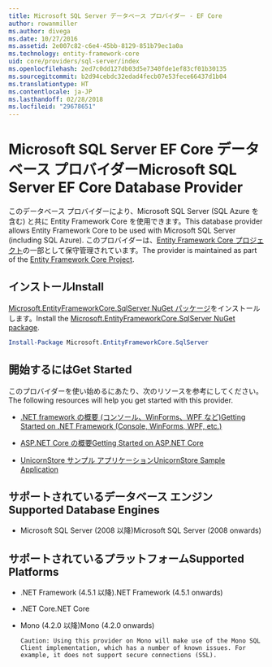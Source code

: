 ```yaml
---
title: Microsoft SQL Server データベース プロバイダー - EF Core
author: rowanmiller
ms.author: divega
ms.date: 10/27/2016
ms.assetid: 2e007c82-c6e4-45bb-8129-851b79ec1a0a
ms.technology: entity-framework-core
uid: core/providers/sql-server/index
ms.openlocfilehash: 2ed7c0dd127db03d5e7340fde1ef83cf01b30135
ms.sourcegitcommit: b2d94cebdc32edad4fecb07e53fece66437d1b04
ms.translationtype: HT
ms.contentlocale: ja-JP
ms.lasthandoff: 02/28/2018
ms.locfileid: "29678651"
---
```

# <a name="microsoft-sql-server-ef-core-database-provider"></a><span data-ttu-id="df58b-102">Microsoft SQL Server EF Core データベース プロバイダー</span><span class="sxs-lookup"><span data-stu-id="df58b-102">Microsoft SQL Server EF Core Database Provider</span></span>

<span data-ttu-id="df58b-103">このデータベース プロバイダーにより、Microsoft SQL Server (SQL Azure を含む) と共に Entity Framework Core を使用できます。</span><span class="sxs-lookup"><span data-stu-id="df58b-103">This database provider allows Entity Framework Core to be used with Microsoft SQL Server (including SQL Azure).</span></span> <span data-ttu-id="df58b-104">このプロバイダーは、[Entity Framework Core プロジェクト](https://github.com/aspnet/EntityFrameworkCore)の一部として保守管理されています。</span><span class="sxs-lookup"><span data-stu-id="df58b-104">The provider is maintained as part of the [Entity Framework Core Project](https://github.com/aspnet/EntityFrameworkCore).</span></span>

## <a name="install"></a><span data-ttu-id="df58b-105">インストール</span><span class="sxs-lookup"><span data-stu-id="df58b-105">Install</span></span>

<span data-ttu-id="df58b-106">[Microsoft.EntityFrameworkCore.SqlServer NuGet パッケージ](https://www.nuget.org/packages/Microsoft.EntityFrameworkCore.SqlServer/)をインストールします。</span><span class="sxs-lookup"><span data-stu-id="df58b-106">Install the [Microsoft.EntityFrameworkCore.SqlServer NuGet package](https://www.nuget.org/packages/Microsoft.EntityFrameworkCore.SqlServer/).</span></span>

``` powershell
Install-Package Microsoft.EntityFrameworkCore.SqlServer
```

## <a name="get-started"></a><span data-ttu-id="df58b-107">開始するには</span><span class="sxs-lookup"><span data-stu-id="df58b-107">Get Started</span></span>

<span data-ttu-id="df58b-108">このプロバイダーを使い始めるにあたり、次のリソースを参考にしてください。</span><span class="sxs-lookup"><span data-stu-id="df58b-108">The following resources will help you get started with this provider.</span></span>
* [<span data-ttu-id="df58b-109">.NET framework の概要 (コンソール、WinForms、WPF など)</span><span class="sxs-lookup"><span data-stu-id="df58b-109">Getting Started on .NET Framework (Console, WinForms, WPF, etc.)</span></span>](../../get-started/full-dotnet/index.md)

* [<span data-ttu-id="df58b-110">ASP.NET Core の概要</span><span class="sxs-lookup"><span data-stu-id="df58b-110">Getting Started on ASP.NET Core</span></span>](../../get-started/aspnetcore/index.md)

* [<span data-ttu-id="df58b-111">UnicornStore サンプル アプリケーション</span><span class="sxs-lookup"><span data-stu-id="df58b-111">UnicornStore Sample Application</span></span>](https://github.com/rowanmiller/UnicornStore/tree/master/UnicornStore)

## <a name="supported-database-engines"></a><span data-ttu-id="df58b-112">サポートされているデータベース エンジン</span><span class="sxs-lookup"><span data-stu-id="df58b-112">Supported Database Engines</span></span>

* <span data-ttu-id="df58b-113">Microsoft SQL Server (2008 以降)</span><span class="sxs-lookup"><span data-stu-id="df58b-113">Microsoft SQL Server (2008 onwards)</span></span>

## <a name="supported-platforms"></a><span data-ttu-id="df58b-114">サポートされているプラットフォーム</span><span class="sxs-lookup"><span data-stu-id="df58b-114">Supported Platforms</span></span>

* <span data-ttu-id="df58b-115">.NET Framework (4.5.1 以降)</span><span class="sxs-lookup"><span data-stu-id="df58b-115">.NET Framework (4.5.1 onwards)</span></span>

* <span data-ttu-id="df58b-116">.NET Core</span><span class="sxs-lookup"><span data-stu-id="df58b-116">.NET Core</span></span>

* <span data-ttu-id="df58b-117">Mono (4.2.0 以降)</span><span class="sxs-lookup"><span data-stu-id="df58b-117">Mono (4.2.0 onwards)</span></span>

      Caution: Using this provider on Mono will make use of the Mono SQL Client implementation, which has a number of known issues. For example, it does not support secure connections (SSL).
